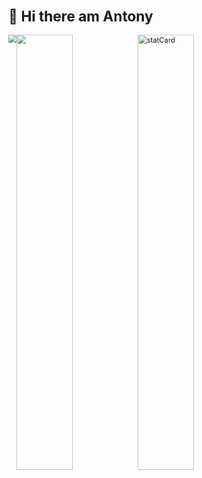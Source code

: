 # 👋 Hi there am Antony 
 <img align="left" style="display: block;-webkit-user-select: none;margin: auto;background-color: hsl(0, 0%, 90%);" src="https://user-images.githubusercontent.com/5713670/87202985-820dcb80-c2b6-11ea-9f56-7ec461c497c3.gif">
<img align="left" width="47%" src= "https://github-readme-stats.vercel.app/api?username=Antony-Sewe&show_icons=true&theme=radical"  />
<img align="left" width="47%" src="https://github-readme-stats.vercel.app/api/top-langs/?username=Antony-Sewe&layout=compact" alt="statCard" />

